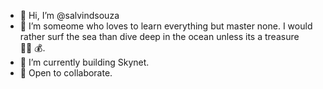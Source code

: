 - 👋 Hi, I’m @salvindsouza
- 👀 I’m someome who loves to learn everything but master none. I would rather surf the sea than dive deep in the ocean unless its a treasure 🏴‍☠️ 💰.
- 🌱 I’m currently building Skynet.
- 💞️ Open to collaborate.
  
<!---
salvindsouza/salvindsouza is a ✨ special ✨ repository because its `README.md` (this file) appears on your GitHub profile.
You can click the Preview link to take a look at your changes.
--->
